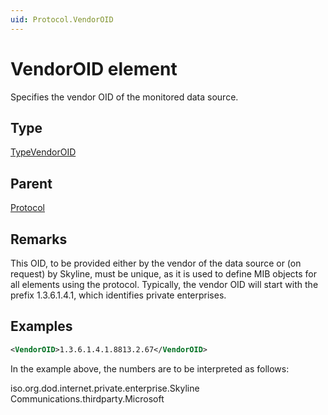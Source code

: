 ```yaml
---
uid: Protocol.VendorOID
---
```


# VendorOID element

Specifies the vendor OID of the monitored data source.

## Type

[TypeVendorOID](xref:Protocol-TypeVendorOID)

## Parent

[Protocol](xref:Protocol)

## Remarks

This OID, to be provided either by the vendor of the data source or (on request) by Skyline, must be unique, as it is used to define MIB objects for all elements using the protocol. Typically, the vendor OID will start with the prefix 1.3.6.1.4.1, which identifies private enterprises.

## Examples

```xml
<VendorOID>1.3.6.1.4.1.8813.2.67</VendorOID>
```

In the example above, the numbers are to be interpreted as follows:

iso.org.dod.internet.private.enterprise.Skyline Communications.thirdparty.Microsoft
